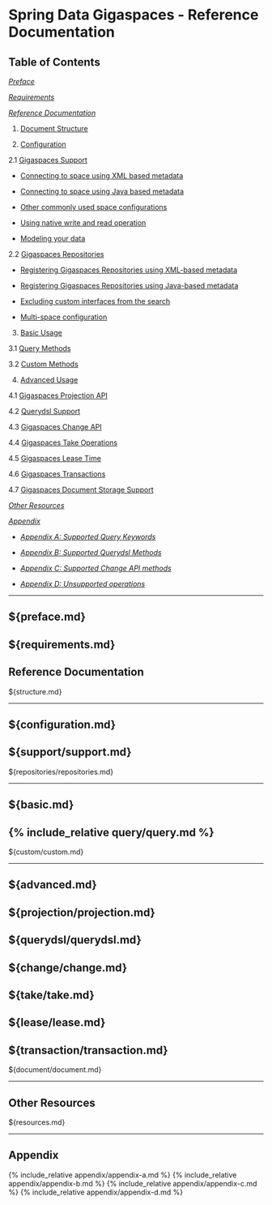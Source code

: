 Spring Data Gigaspaces - Reference Documentation
============================
## Table of Contents
_[Preface](#preface)_

_[Requirements](#requirements)_

_[Reference Documentation](#reference)_

1. [Document Structure](#structure)

2. [Configuration](#configuration)

  2.1 [Gigaspaces Support](#support)
  
  * [Connecting to space using XML based metadata](#support-xml)

  * [Connecting to space using Java based metadata](#support-java)

  * [Other commonly used space configurations](#support-space)

  * [Using native write and read operation](#support-usage)

  * [Modeling your data](#support-pojo)
  
  2.2 [Gigaspaces Repositories](#repositories)

  * [Registering Gigaspaces Repositories using XML-based metadata](#repositories-xml)

  * [Registering Gigaspaces Repositories using Java-based metadata](#repositories-java)

  * [Excluding custom interfaces from the search](#repositories-exclude)

  * [Multi-space configuration](#repositories-multi)

3. [Basic Usage](#basic)

  3.1 [Query Methods](#query)
  
  3.2 [Custom Methods](#custom)

4. [Advanced Usage](#advanced)

  4.1 [Gigaspaces Projection API](#projection)
  
  4.2 [Querydsl Support](#querydsl)
  
  4.3 [Gigaspaces Change API](#change)
  
  4.4 [Gigaspaces Take Operations](#take)
  
  4.5 [Gigaspaces Lease Time](#lease)
  
  4.6 [Gigaspaces Transactions](#transaction)

  4.7 [Gigaspaces Document Storage Support](#document)

_[Other Resources](#resources)_

_[Appendix](#appendix)_

  - _[Appendix A: Supported Query Keywords](#appendix-a)_

  - _[Appendix B: Supported Querydsl Methods](#appendix-b)_

  - _[Appendix C: Supported Change API methods](#appendix-c)_

  - _[Appendix D: Unsupported operations](#appendix-d)_

-------------
${preface.md}
-------------
${requirements.md}
-------------

## <a name="reference"/>Reference Documentation
${structure.md}

-------------------
${configuration.md}
-------------------
${support/support.md}
---------------------
${repositories/repositories.md}

-----------
${basic.md}
-----------------
{% include_relative query/query.md %}
-------------------
${custom/custom.md}

--------------
${advanced.md}
---------------------------
${projection/projection.md}
-----------------------
${querydsl/querydsl.md}
-------------------
${change/change.md}
---------------
${take/take.md}
-----------------
${lease/lease.md}
-----------------------------
${transaction/transaction.md}
-----------------------
${document/document.md}

---------------------------------------
## <a name="resources"/>Other Resources
${resources.md}

-------------------------------
## <a name="appendix"/>Appendix
{% include_relative appendix/appendix-a.md %}
{% include_relative appendix/appendix-b.md %}
{% include_relative appendix/appendix-c.md %}
{% include_relative appendix/appendix-d.md %}